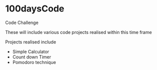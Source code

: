 # 100daysCode
Code Challenge

These will include various code projects realised within this time frame

Projects realised include
- Simple Calculator
- Count down Timer
- Pomodoro technique